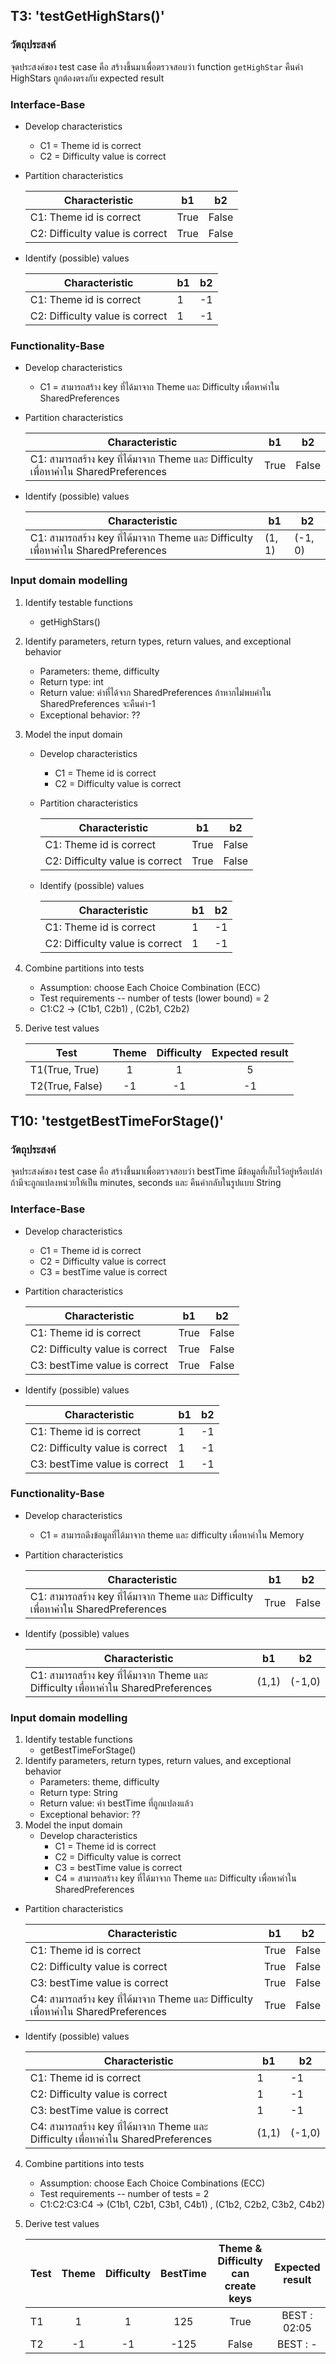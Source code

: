 ## T3: 'testGetHighStars()'

### วัตถุประสงค์
จุดประสงค์ของ test case คือ สร้างขึ้นมาเพื่อตรวจสอบว่า function `getHighStar` คืนค่า HighStars  ถูกต้องตรงกับ expected result

### Interface-Base

* Develop characteristics
  * C1 = Theme id is correct
  * C2 = Difficulty value is correct

* Partition characteristics

  | Characteristic                              | b1  | b2 |
  |--------------------------------------------|----|----|
  | C1: Theme id is correct     | True  | False  |
  | C2: Difficulty value is correct | True  | False  |

* Identify (possible) values

  | Characteristic                              | b1  | b2 |
  |--------------------------------------------|------------------------|---------------------------|
  | C1: Theme id is correct          | 1  | -1  |
  | C2: Difficulty value is correct  | 1  | -1  |

### Functionality-Base

* Develop characteristics
  * C1 = สามารถสร้าง key ที่ได้มาจาก Theme และ Difficulty เพื่อหาค่าใน SharedPreferences

* Partition characteristics

  | Characteristic                                | b1  | b2 |
  |----------------------------------------------|----|----|
  | C1: สามารถสร้าง key ที่ได้มาจาก Theme และ Difficulty เพื่อหาค่าใน SharedPreferences              | True  | False  |
  
* Identify (possible) values

  | Characteristic                                | b1  | b2 |
  |----------------------------------------------|------------------------|---------------------------|
  | C1: สามารถสร้าง key ที่ได้มาจาก Theme และ Difficulty เพื่อหาค่าใน SharedPreferences               |  (1, 1)  |  (-1, 0)  |

### Input domain modelling
1. Identify testable functions 
   * getHighStars()
2. Identify parameters, return types, return values, and exceptional behavior	
   * Parameters: theme, difficulty
   * Return type: int
   * Return value: ค่าที่ได้จาก SharedPreferences ถ้าหากไม่พบค่าใน SharedPreferences จะคืนค่า-1
   * Exceptional behavior: ??
3. Model the input domain
   * Develop characteristics 
     * C1 = Theme id is correct
     * C2 = Difficulty value is correct
   * Partition characteristics
   
     | Characteristic                                | b1  | b2 |
     |----------------------------------------------|----|----|
     | C1: Theme id is correct                | True  | False  |
     | C2: Difficulty value is correct         | True  | False  |

   * Identify (possible) values

     | Characteristic                                | b1  | b2 |
     |----------------------------------------------|------------------------|---------------------------|
     | C1: Theme id is correct              | 1 | -1  |
     | C2: Difficulty value is correct         | 1  | -1  |

4. Combine partitions into tests
   * Assumption: choose Each Choice Combination (ECC) 
   * Test requirements -- number of tests (lower bound) = 2
   * C1:C2 -> (C1b1, C2b1) , (C2b1, C2b2)
5. Derive test values
   
     |   Test  | Theme  |  Difficulty | Expected result |
     |----- | :-------------: | :-------------: | :-------------: |
     |T1(True, True) | 1 | 1  | 5  |
     |T2(True, False) | -1 | -1  | -1  |
     



## T10: 'testgetBestTimeForStage()'

### วัตถุประสงค์
จุดประสงค์ของ test case คือ สร้างขึ้นมาเพื่อตรวจสอบว่า bestTime มีข้อมูลที่เก็บไว้อยู่หรือเปล่า ถ้ามีจะถูกแปลงหน่วยให้เป็น minutes, seconds และ คืนค่ากลับในรูปแบบ String 

### Interface-Base

* Develop characteristics
  * C1 = Theme id is correct
  * C2 = Difficulty value is correct
  * C3 = bestTime value is correct

* Partition characteristics

  | Characteristic                              | b1  | b2 |
  |--------------------------------------------|----|----|
  | C1: Theme id is correct      | True  | False  |
  | C2: Difficulty value is correct  | True  | False   |
  | C3: bestTime value is correct  | True | False  |

* Identify (possible) values

  | Characteristic                              | b1  | b2 |
  |--------------------------------------------|----|----|
  | C1: Theme id is correct     | 1  | -1  |
  | C2: Difficulty value is correct  | 1  | -1  |
  | C3: bestTime value is correct  | 1  | -1  |

### Functionality-Base

* Develop characteristics
  * C1 = สามารถดึงข้อมูลที่ได้มาจาก theme และ difficulty เพื่อหาค่าใน Memory

* Partition characteristics

  | Characteristic                                | b1  | b2 |
     |----------------------------------------------|----|----|
     | C1: สามารถสร้าง key ที่ได้มาจาก Theme และ Difficulty เพื่อหาค่าใน SharedPreferences | True  | False  |

  
* Identify (possible) values

  | Characteristic                                | b1  | b2 |
     |----------------------------------------------|----|----|
     | C1: สามารถสร้าง key ที่ได้มาจาก Theme และ Difficulty เพื่อหาค่าใน SharedPreferences           | (1,1)  | (-1,0)  |


### Input domain modelling
1. Identify testable functions 
   * getBestTimeForStage()
2. Identify parameters, return types, return values, and exceptional behavior	
   * Parameters: theme, difficulty
   * Return type: String
   * Return value: ค่า bestTime ที่ถูกแปลงแล้ว
   * Exceptional behavior: ??
3. Model the input domain
   * Develop characteristics 
     * C1 = Theme id is correct
     * C2 = Difficulty value is correct
     * C3 = bestTime value is correct
     * C4 = สามารถสร้าง key ที่ได้มาจาก Theme และ Difficulty เพื่อหาค่าใน SharedPreferences

* Partition characteristics

  | Characteristic                              | b1  | b2 |
  |--------------------------------------------|----|----|
  | C1: Theme id is correct      | True  | False  |
  | C2: Difficulty value is correct  | True  | False   |
  | C3: bestTime value is correct  | True | False  |
  | C4: สามารถสร้าง key ที่ได้มาจาก Theme และ Difficulty เพื่อหาค่าใน SharedPreferences | True  | False  |

* Identify (possible) values

  | Characteristic                              | b1  | b2 |
  |--------------------------------------------|----|----|
  | C1: Theme id is correct     | 1  | -1  |
  | C2: Difficulty value is correct  | 1  | -1  |
  | C3: bestTime value is correct  | 1  | -1  |
  | C4: สามารถสร้าง key ที่ได้มาจาก Theme และ Difficulty เพื่อหาค่าใน SharedPreferences | (1,1)  | (-1,0)  |

4. Combine partitions into tests
   * Assumption: choose Each Choice Combinations (ECC) 
   * Test requirements -- number of tests = 2
   * C1:C2:C3:C4 -> (C1b1, C2b1, C3b1, C4b1) , (C1b2, C2b2, C3b2, C4b2)
5. Derive test values
   
   |   Test  | Theme  | Difficulty | BestTime | Theme & Difficulty can create keys |  Expected result |
     |----- | :-------------: | :-------------: | :-------------: | :-------------: | :-------------: |
     |T1 | 1 | 1  | 125   | True   | BEST : 02:05   |
     |T2 | -1 | -1  | -125  | False   | BEST : -  |
